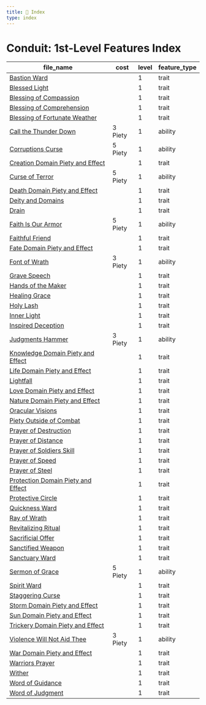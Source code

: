 ```yaml
---
title: 📑 Index
type: index
---
```


# Conduit: 1st-Level Features Index

| file_name                                                                           | cost    | level | feature_type |
| ----------------------------------------------------------------------------------- | ------- | ----- | ------------ |
| [Bastion Ward](../Bastion%20Ward)                                                   |         | 1     | trait        |
| [Blessed Light](../Blessed%20Light)                                                 |         | 1     | trait        |
| [Blessing of Compassion](../Blessing%20of%20Compassion)                             |         | 1     | trait        |
| [Blessing of Comprehension](../Blessing%20of%20Comprehension)                       |         | 1     | trait        |
| [Blessing of Fortunate Weather](../Blessing%20of%20Fortunate%20Weather)             |         | 1     | trait        |
| [Call the Thunder Down](../Call%20the%20Thunder%20Down)                             | 3 Piety | 1     | ability      |
| [Corruptions Curse](../Corruptions%20Curse)                                         | 5 Piety | 1     | ability      |
| [Creation Domain Piety and Effect](../Creation%20Domain%20Piety%20and%20Effect)     |         | 1     | trait        |
| [Curse of Terror](../Curse%20of%20Terror)                                           | 5 Piety | 1     | ability      |
| [Death Domain Piety and Effect](../Death%20Domain%20Piety%20and%20Effect)           |         | 1     | trait        |
| [Deity and Domains](../Deity%20and%20Domains)                                       |         | 1     | trait        |
| [Drain](../Drain)                                                                   |         | 1     | trait        |
| [Faith Is Our Armor](../Faith%20Is%20Our%20Armor)                                   | 5 Piety | 1     | ability      |
| [Faithful Friend](../Faithful%20Friend)                                             |         | 1     | trait        |
| [Fate Domain Piety and Effect](../Fate%20Domain%20Piety%20and%20Effect)             |         | 1     | trait        |
| [Font of Wrath](../Font%20of%20Wrath)                                               | 3 Piety | 1     | ability      |
| [Grave Speech](../Grave%20Speech)                                                   |         | 1     | trait        |
| [Hands of the Maker](../Hands%20of%20the%20Maker)                                   |         | 1     | trait        |
| [Healing Grace](../Healing%20Grace)                                                 |         | 1     | trait        |
| [Holy Lash](../Holy%20Lash)                                                         |         | 1     | trait        |
| [Inner Light](../Inner%20Light)                                                     |         | 1     | trait        |
| [Inspired Deception](../Inspired%20Deception)                                       |         | 1     | trait        |
| [Judgments Hammer](../Judgments%20Hammer)                                           | 3 Piety | 1     | ability      |
| [Knowledge Domain Piety and Effect](../Knowledge%20Domain%20Piety%20and%20Effect)   |         | 1     | trait        |
| [Life Domain Piety and Effect](../Life%20Domain%20Piety%20and%20Effect)             |         | 1     | trait        |
| [Lightfall](../Lightfall)                                                           |         | 1     | trait        |
| [Love Domain Piety and Effect](../Love%20Domain%20Piety%20and%20Effect)             |         | 1     | trait        |
| [Nature Domain Piety and Effect](../Nature%20Domain%20Piety%20and%20Effect)         |         | 1     | trait        |
| [Oracular Visions](../Oracular%20Visions)                                           |         | 1     | trait        |
| [Piety Outside of Combat](../Piety%20Outside%20of%20Combat)                         |         | 1     | trait        |
| [Prayer of Destruction](../Prayer%20of%20Destruction)                               |         | 1     | trait        |
| [Prayer of Distance](../Prayer%20of%20Distance)                                     |         | 1     | trait        |
| [Prayer of Soldiers Skill](../Prayer%20of%20Soldiers%20Skill)                       |         | 1     | trait        |
| [Prayer of Speed](../Prayer%20of%20Speed)                                           |         | 1     | trait        |
| [Prayer of Steel](../Prayer%20of%20Steel)                                           |         | 1     | trait        |
| [Protection Domain Piety and Effect](../Protection%20Domain%20Piety%20and%20Effect) |         | 1     | trait        |
| [Protective Circle](../Protective%20Circle)                                         |         | 1     | trait        |
| [Quickness Ward](../Quickness%20Ward)                                               |         | 1     | trait        |
| [Ray of Wrath](../Ray%20of%20Wrath)                                                 |         | 1     | trait        |
| [Revitalizing Ritual](../Revitalizing%20Ritual)                                     |         | 1     | trait        |
| [Sacrificial Offer](../Sacrificial%20Offer)                                         |         | 1     | trait        |
| [Sanctified Weapon](../Sanctified%20Weapon)                                         |         | 1     | trait        |
| [Sanctuary Ward](../Sanctuary%20Ward)                                               |         | 1     | trait        |
| [Sermon of Grace](../Sermon%20of%20Grace)                                           | 5 Piety | 1     | ability      |
| [Spirit Ward](../Spirit%20Ward)                                                     |         | 1     | trait        |
| [Staggering Curse](../Staggering%20Curse)                                           |         | 1     | trait        |
| [Storm Domain Piety and Effect](../Storm%20Domain%20Piety%20and%20Effect)           |         | 1     | trait        |
| [Sun Domain Piety and Effect](../Sun%20Domain%20Piety%20and%20Effect)               |         | 1     | trait        |
| [Trickery Domain Piety and Effect](../Trickery%20Domain%20Piety%20and%20Effect)     |         | 1     | trait        |
| [Violence Will Not Aid Thee](../Violence%20Will%20Not%20Aid%20Thee)                 | 3 Piety | 1     | ability      |
| [War Domain Piety and Effect](../War%20Domain%20Piety%20and%20Effect)               |         | 1     | trait        |
| [Warriors Prayer](../Warriors%20Prayer)                                             |         | 1     | trait        |
| [Wither](../Wither)                                                                 |         | 1     | trait        |
| [Word of Guidance](../Word%20of%20Guidance)                                         |         | 1     | trait        |
| [Word of Judgment](../Word%20of%20Judgment)                                         |         | 1     | trait        |
